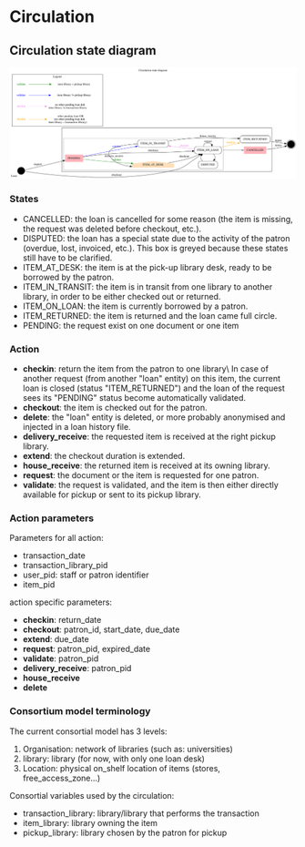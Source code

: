 # Circulation

## Circulation state diagram

![Circulation state diagram](loan_states.svg "Circulation state diagram regarding loans")

### States

  * CANCELLED: the loan is cancelled for some reason (the item is missing, the request was deleted before checkout, etc.).
  * DISPUTED: the loan has a special state due to the activity of the patron (overdue, lost, invoiced, etc.). This box is greyed because these states still have to be clarified.
  * ITEM\_AT\_DESK: the item is at the pick-up library desk, ready to be borrowed by the patron.
  * ITEM\_IN\_TRANSIT: the item is in transit from one library to another library, in order to be either checked out or returned.
  * ITEM\_ON\_LOAN: the item is currently borrowed by a patron.
  * ITEM\_RETURNED: the item is returned and the loan came full circle.
  * PENDING: the request exist on one document or one item

### Action

  * **checkin**: return the item from the patron to one library\\
In case of another request (from another "loan" entity) on this item, the current loan is closed (status "ITEM\_RETURNED") and the loan of the request sees its "PENDING" status become automatically validated.
  * **checkout**: the item is checked out for the patron.
  * **delete**: the "loan" entity is deleted, or more probably anonymised and injected in a loan history file.
  * **delivery\_receive**: the requested item is received at the right pickup library.
  * **extend**: the checkout duration is extended.
  * **house\_receive**: the returned item is received at its owning library.
  * **request**: the document or the item is requested for one patron.
  * **validate**: the request is validated, and the item is then either directly available for pickup or sent to its pickup library.

### Action parameters

Parameters for all action:

* transaction\_date
* transaction\_library\_pid
* user\_pid: staff or patron identifier
* item\_pid

action specific parameters:

* **checkin**: return\_date
* **checkout**: patron\_id, start\_date, due\_date
* **extend**: due\_date
* **request**: patron\_pid, expired\_date
* **validate**: patron\_pid
* **delivery\_receive**: patron\_pid
* **house\_receive**
* **delete**

### Consortium model terminology

The current consortial model has 3 levels:

1. Organisation: network of libraries (such as: universities)
2. library: library (for now, with only one loan desk)
3. Location: physical on\_shelf location of items (stores, free\_access\_zone...)

Consortial variables used by the circulation:

* transaction\_library: library/library that performs the transaction
* item\_library: library owning the item
* pickup\_library: library chosen by the patron for pickup

